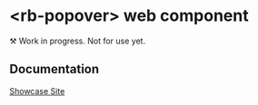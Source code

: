 # &lt;rb-popover&gt; web component
&#9874; Work in progress. Not for use yet.

## Documentation
[Showcase Site](https://rapid-build-ui.io/)